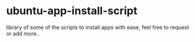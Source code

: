# ubuntu-app-install-script
library of some of the scripts to install apps with ease, feel free to request or add more..
